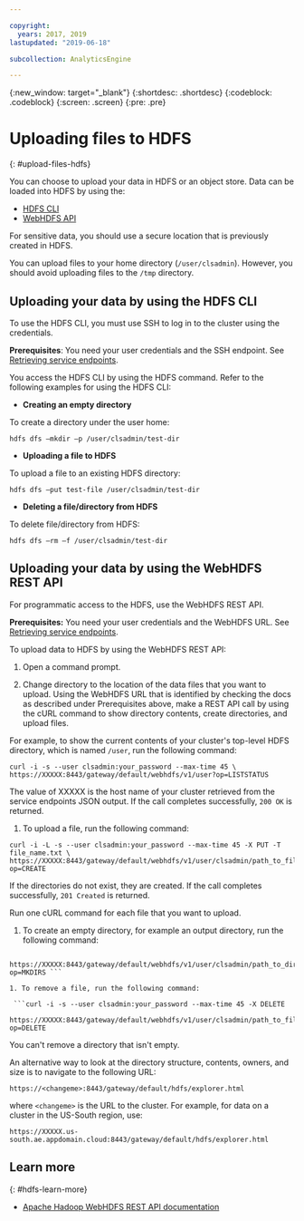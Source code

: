 ```yaml
---

copyright:
  years: 2017, 2019
lastupdated: "2019-06-18"

subcollection: AnalyticsEngine

---
```


<!-- Attribute definitions -->
{:new_window: target="_blank"}
{:shortdesc: .shortdesc}
{:codeblock: .codeblock}
{:screen: .screen}
{:pre: .pre}

# Uploading files to HDFS
{: #upload-files-hdfs}

You can choose to upload your data in HDFS or an object store. Data can be loaded into HDFS by using the:

- [HDFS CLI](#uploading-your-data-by-using-the-hdfs-cli)
- [WebHDFS API](#uploading-your-data-by-using-the-webhdfs-rest-api)

For sensitive data, you should use a secure location that is previously created in HDFS.

You can upload files to your home directory (`/user/clsadmin`). However, you should avoid uploading files to the `/tmp` directory.

## Uploading your data by using the HDFS CLI

To use the HDFS CLI, you must use SSH to log in to the cluster using the credentials.

**Prerequisites**: You need your user credentials and the SSH endpoint. See [Retrieving service endpoints](/docs/services/AnalyticsEngine?topic=AnalyticsEngine-retrieve-endpoints).

You access the HDFS CLI by using the HDFS command. Refer to the following examples for using the HDFS CLI:

- **Creating an empty directory**

 To create a directory under the user home:

 ```
 hdfs dfs –mkdir –p /user/clsadmin/test-dir
 ```

- **Uploading a file to HDFS**

 To upload a file to an existing HDFS directory:

 ```
 hdfs dfs –put test-file /user/clsadmin/test-dir
 ```

- **Deleting a file/directory from HDFS**

 To delete file/directory from HDFS:

 ```
 hdfs dfs –rm –f /user/clsadmin/test-dir
 ```

## Uploading your data by using the WebHDFS REST API

For programmatic access to the HDFS, use the WebHDFS REST API.

**Prerequisites:** You need your user credentials and the WebHDFS URL.  See [Retrieving service endpoints](/docs/services/AnalyticsEngine?topic=AnalyticsEngine-retrieve-endpoints).

To upload data to HDFS by using the WebHDFS REST API:

1. Open a command prompt.

1. Change directory to the location of the data files that you want to upload. Using the WebHDFS URL that is identified by checking the docs as described under Prerequisites above, make a REST API call by using the cURL command to show directory contents, create directories, and upload files.

 For example, to show the current contents of your cluster's top-level HDFS directory, which is named `/user`, run the following command:

 ```
 curl -i -s --user clsadmin:your_password --max-time 45 \
 https://XXXXX:8443/gateway/default/webhdfs/v1/user?op=LISTSTATUS
 ```

 The value of XXXXX is the host name of your cluster retrieved from the service endpoints JSON output. If the call completes successfully, `200 OK` is returned.

1. To upload a file, run the following command:

 ```
 curl -i -L -s --user clsadmin:your_password --max-time 45 -X PUT -T file_name.txt \
 https://XXXXX:8443/gateway/default/webhdfs/v1/user/clsadmin/path_to_file/file_name?op=CREATE
 ```

 If the directories do not exist, they are created. If the call completes successfully, `201 Created` is returned.

 Run one cURL command for each file that you want to upload.

1. To create an empty directory, for example an output directory, run the following command:
```curl -i  -s --user clsadmin:your_password --max-time 45 -X PUT
   https://XXXXX:8443/gateway/default/webhdfs/v1/user/clsadmin/path_to_directory?op=MKDIRS ```

1. To remove a file, run the following command:

 ```curl -i -s --user clsadmin:your_password --max-time 45 -X DELETE
   https://XXXXX:8443/gateway/default/webhdfs/v1/user/clsadmin/path_to_file?op=DELETE
   ```

 You can't remove a directory that isn't empty.


An alternative way to look at the directory structure, contents, owners, and size is to navigate to the following URL:

```
https://<changeme>:8443/gateway/default/hdfs/explorer.html
```
where `<changeme>`  is the URL to the cluster. For example, for data on a cluster in the US-South region, use:
```
https://XXXXX.us-south.ae.appdomain.cloud:8443/gateway/default/hdfs/explorer.html
```
## Learn more
{: #hdfs-learn-more}

- [Apache Hadoop WebHDFS REST API documentation](https://hadoop.apache.org/docs/r3.1.0/hadoop-project-dist/hadoop-hdfs/WebHDFS.html)
